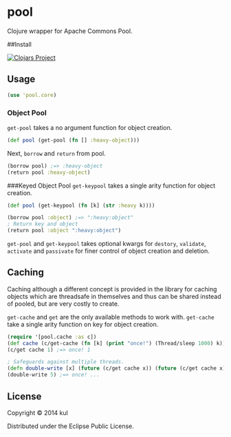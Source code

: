 # pool

Clojure wrapper for Apache Commons Pool.

##Install

[![Clojars Project](http://clojars.org/pool/latest-version.svg)](http://clojars.org/pool)

## Usage

```clojure
(use 'pool.core)
```

### Object Pool
`get-pool` takes a no argument function for object creation.
```clojure
(def pool (get-pool (fn [] :heavy-object)))
```
Next, `borrow` and `return` from pool.

```clojure
(borrow pool) ;=> :heavy-object
(return pool :heavy-object)
```

###Keyed Object Pool
`get-keypool` takes a single arity function for object creation.
```clojure
(def pool (get-keypool (fn [k] (str :heavy k))))

(borrow pool :object) ;=> ":heavy:object"
; Return key and object
(return pool :object ":heavy:object")
```

`get-pool` and `get-keypool` takes optional kwargs for `destory`, `validate`,
`activate` and `passivate` for finer control of object creation and deletion.

## Caching
Caching although a different concept is provided in the library for caching
objects which are threadsafe in themselves and thus can be shared instead of
pooled, but are very costly to create.

`get-cache` and `get` are the only available methods to work with.  `get-cache`
take a single arity function on key for object creation.

```clojure
(require '[pool.cache :as c])
(def cache (c/get-cache (fn [k] (print "once!") (Thread/sleep 1000) k)))
(c/get cache 1) ;=> once! 1

; Safeguards against multiple threads.
(defn double-write [x] (future (c/get cache x)) (future (c/get cache x)))
(double-write 5) ;=> once! ...
```

## License

Copyright © 2014 kul

Distributed under the Eclipse Public License.
